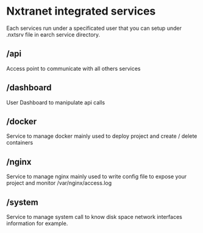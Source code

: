 # Nxtranet integrated services
Each services run under a specificated user that you can setup under .nxtsrv file in earch service directory.

## /api
Access point to communicate with all others services

## /dashboard
User Dashboard to manipulate api calls

## /docker
Service to manage docker mainly used to deploy project and create / delete containers

## /nginx
Service to manage nginx mainly used to write config file to expose your project and monitor /var/nginx/access.log

## /system
Service to manage system call to know disk space network interfaces information for example.
